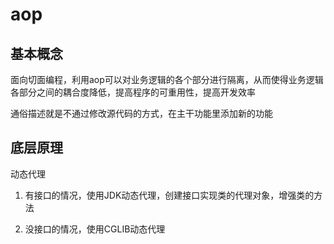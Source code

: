 # aop

## 基本概念

面向切面编程，利用aop可以对业务逻辑的各个部分进行隔离，从而使得业务逻辑各部分之间的耦合度降低，提高程序的可重用性，提高开发效率

通俗描述就是不通过修改源代码的方式，在主干功能里添加新的功能

## 底层原理

动态代理

1. 有接口的情况，使用JDK动态代理，创建接口实现类的代理对象，增强类的方法

2. 没接口的情况，使用CGLIB动态代理










